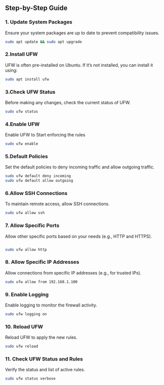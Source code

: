 ## Step-by-Step Guide

### 1. Update System Packages

Ensure your system packages are up to date to prevent compatibility issues.
```bash
sudo apt update && sudo apt upgrade
```
### 2.Install UFW

UFW is often pre-installed on Ubuntu. If it’s not installed, you can install it using:
```bash
sudo apt install ufw
```
### 3.Check UFW Status

Before making any changes, check the current status of UFW.
```bash
sudo ufw status
```
### 4.Enable UFW 

Enable UFW to Start enforcing the rules
```bash
sudo ufw enable
```
### 5.Default Policies

Set the default policies to deny incoming traffic and allow outgoing traffic.
```bash
sudo ufw default deny incoming
sudo ufw default allow outgoing
```
###  6.Allow SSH Connections

To maintain remote access, allow SSH connections.

```bash
sudo ufw allow ssh
```
### 7. Allow Specific Ports

Allow other specific ports based on your needs (e.g., HTTP and HTTPS).

```bash

sudo ufw allow http
```
### 8. Allow Specific IP Addresses

Allow connections from specific IP addresses (e.g., for trusted IPs).

```bash
sudo ufw allow from 192.168.1.100
```
### 9. Enable Logging

Enable logging to monitor the firewall activity.

```bash
sudo ufw logging on
```

### 10. Reload UFW

Reload UFW to apply the new rules.

```bash
sudo ufw reload
```

### 11. Check UFW Status and Rules

Verify the status and list of active rules.

```bash
sudo ufw status verbose
```
